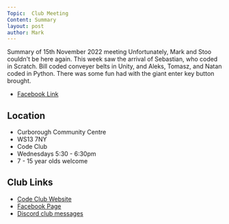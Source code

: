```yaml
---
Topic:  Club Meeting
Content: Summary
layout: post
author: Mark
---
```

Summary of 15th November 2022 meeting
Unfortunately, Mark and Stoo couldn't be here again. This week saw the arrival of Sebastian, who coded in Scratch. Bill coded conveyer belts in Unity, and Aleks, Tomasz, and Natan coded in Python.
There was some fun had with the giant enter key button brought.



* [Facebook Link](https://www.facebook.com/720665616418529/posts/639617891189969)

## Location

* Curborough Community Centre
* WS13 7NY
* Code Club
* Wednesdays 5:30 - 6:30pm
* 7 - 15 year olds welcome

## Club Links

* [Code Club Website](https://lichfield-code-club.github.io/)
* [Facebook Page](https://www.facebook.com/LichfieldCoders)
* [Discord club messages](https://discord.gg/szz6xGK)
